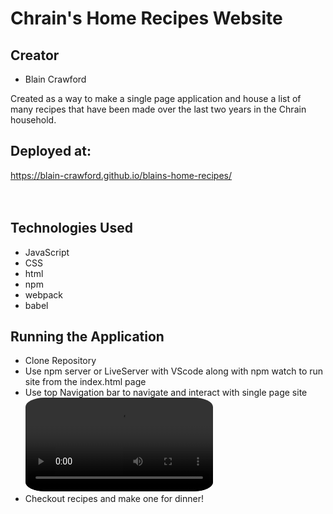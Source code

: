 # Chrain's Home Recipes Website
## Creator
  - Blain Crawford

Created as a way to make a single page application and house a list of many recipes that have been made over the last two years in the Chrain household.

## Deployed at:
https://blain-crawford.github.io/blains-home-recipes/
<br><br><br>
## Technologies Used
  - JavaScript
  - CSS
  - html
  - npm
  - webpack
  - babel

## Running the Application
  - Clone Repository
  - Use npm server or LiveServer with VScode along with npm watch to run site from the index.html page
  - Use top Navigation bar to navigate and interact with single page site
  <video src="./src/images/chrain-site.mov" style=" width: 300px; border-radius: 10%;" autoplay loop></video>
  - Checkout recipes and make one for dinner!